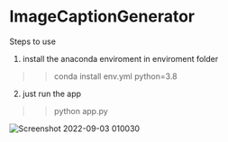 # ImageCaptionGenerator

Steps to use
1. install the anaconda enviroment in enviroment folder
>> conda install env.yml python=3.8
2. just run the app
>>python app.py


![Screenshot 2022-09-03 010030](https://user-images.githubusercontent.com/58159428/188224193-a0df13c7-a97e-47a2-949d-acdbdbf1a233.png)
